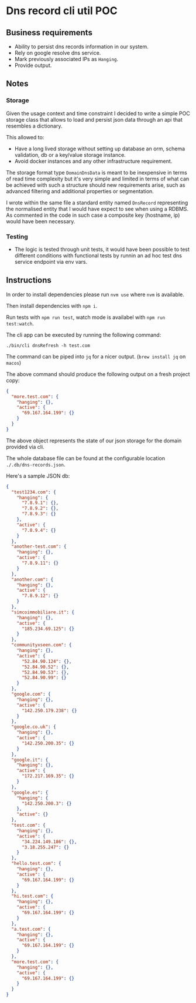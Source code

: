 # Dns record cli util POC

## Business requirements
- Ability to persist dns records information in our system.
- Rely on google resolve dns service.
- Mark previously associated IPs as `Hanging`.
- Provide output.

## Notes
### Storage
Given the usage context and time constraint I decided to write a simple POC storage class that allows to load and persist json data through an api that resembles a dictionary.

This allowed to:
- Have a long lived storage without setting up database an orm, schema validation, db or a key/value storage instance.
- Avoid docker instances and any other infrastructure requirement.

The storage format type `DomainDnsData` is meant to be inexpensive in terms of read time complexity but it's very simple and limited in terms of what can be achieved with such a structure should new requirements arise, such as advanced filtering and additional properties or segmentation.

I wrote within the same file a standard entity named `DnsRecord` representing the normalised entity that I would have expect to see when using a RDBMS. As commented in the code in such case a composite key (hostname, ip) would have been necessary.


### Testing
- The logic is tested through unit tests, it would have been possible to test different conditions with functional tests by runnin an ad hoc test dns service endpoint via env vars.

## Instructions
In order to install dependencies please run ```nvm use``` where `nvm` is available.

Then install dependencies with ```npm i```.

Run tests with ```npm run test```, watch mode is availabel with ```npm run test:watch```.

The cli app can be executed by running the following command:


```
./bin/cli dnsRefresh -h test.com
```

The command can be piped into `jq` for a nicer output. (`brew install jq` on `macos`)

The above command should produce the following output on a fresh project copy:

```json
{
  "more.test.com": {
    "hanging": {},
    "active": {
      "69.167.164.199": {}
    }
  }
}
```

The above object represents the state of our json storage for the domain provided via cli.

The whole database file can be found at the configurable location `./.db/dns-records.json`.

Here's a sample JSON db:
```json
{
  "test1234.com": {
    "hanging": {
      "7.8.9.1": {},
      "7.8.9.2": {},
      "7.8.9.3": {}
    },
    "active": {
      "7.8.9.4": {}
    }
  },
  "another-test.com": {
    "hanging": {},
    "active": {
      "7.8.9.11": {}
    }
  },
  "another.com": {
    "hanging": {},
    "active": {
      "7.8.9.12": {}
    }
  },
  "simcoimmobiliare.it": {
    "hanging": {},
    "active": {
      "185.234.69.125": {}
    }
  },
  "communityxseen.com": {
    "hanging": {},
    "active": {
      "52.84.90.124": {},
      "52.84.90.52": {},
      "52.84.90.53": {},
      "52.84.90.99": {}
    }
  },
  "google.com": {
    "hanging": {},
    "active": {
      "142.250.179.238": {}
    }
  },
  "google.co.uk": {
    "hanging": {},
    "active": {
      "142.250.200.35": {}
    }
  },
  "google.it": {
    "hanging": {},
    "active": {
      "172.217.169.35": {}
    }
  },
  "google.es": {
    "hanging": {
      "142.250.200.3": {}
    },
    "active": {}
  },
  "test.com": {
    "hanging": {},
    "active": {
      "34.224.149.186": {},
      "3.18.255.247": {}
    }
  },
  "hello.test.com": {
    "hanging": {},
    "active": {
      "69.167.164.199": {}
    }
  },
  "hi.test.com": {
    "hanging": {},
    "active": {
      "69.167.164.199": {}
    }
  },
  "a.test.com": {
    "hanging": {},
    "active": {
      "69.167.164.199": {}
    }
  },
  "more.test.com": {
    "hanging": {},
    "active": {
      "69.167.164.199": {}
    }
  }
}
```

